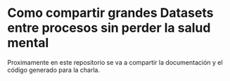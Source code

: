 # Como compartir grandes Datasets entre procesos sin perder la salud mental

Proximamente en este repositorio se va a compartir la documentación y el código generado para la charla.
